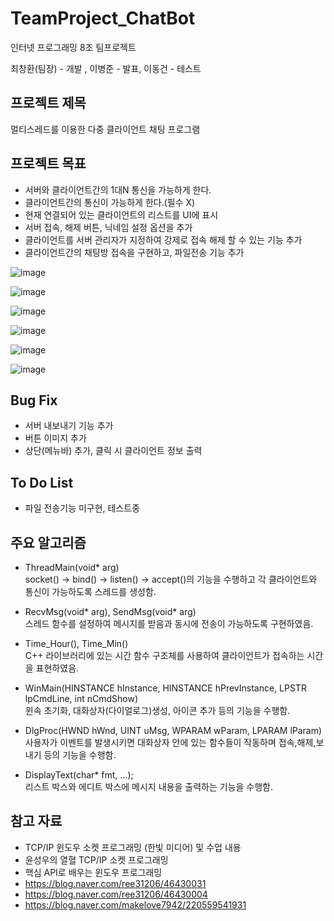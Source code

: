 # TeamProject_ChatBot

인터넷 프로그래밍 8조 팀프로젝트 <br>

최창환(팀장) - 개발 , 이병준 - 발표, 이동건 - 테스트

## 프로젝트 제목

멀티스레드를 이용한 다중 클라이언트 채팅 프로그램

## 프로젝트 목표

- 서버와 클라이언트간의 1대N 통신을 가능하게 한다.
- 클라이언트간의 통신이 가능하게 한다.(필수 X)
- 현재 연결되어 있는 클라이언트의 리스트를 UI에 표시
- 서버 접속, 해제 버튼, 닉네임 설정 옵션을 추가
- 클라이언트를 서버 관리자가 지정하여 강제로 접속 해제 할 수 있는 기능 추가
- 클라이언트간의 채팅방 접속을 구현하고, 파일전송 기능 추가

![image](https://user-images.githubusercontent.com/57865037/145698739-1e4005de-2ebe-46f8-a5c4-069994f0dd60.png)

![image](https://user-images.githubusercontent.com/57865037/146772859-660c19c0-8338-47a9-8ad9-ce0a9f1d500d.png)

![image](https://user-images.githubusercontent.com/57865037/145698782-f77809a5-925f-42b2-8da1-e0e3c1b95721.png)

![image](https://user-images.githubusercontent.com/57865037/144815405-05d163f5-3c8e-43d2-9e7a-e0a51c31f889.png)

![image](https://user-images.githubusercontent.com/57865037/146773289-54efad85-ab31-4058-8763-a2f9c11bc68a.png)

![image](https://user-images.githubusercontent.com/57865037/144861026-0ce599a2-16df-4afa-90ff-23d7f873059a.png)

## Bug Fix

- 서버 내보내기 기능 추가
- 버튼 이미지 추가
- 상단(메뉴바) 추가, 클릭 시 클라이언트 정보 출력

## To Do List

- 파일 전송기능 미구현, 테스트중

## 주요 알고리즘

- ThreadMain(void* arg)
  <br> socket() -> bind() -> listen() -> accept()의 기능을 수행하고 각 클라이언트와 통신이 가능하도록 스레드를 생성함.
  
- RecvMsg(void* arg), SendMsg(void* arg)
  <br> 스레드 함수를 설정하여 메시지를 받음과 동시에 전송이 가능하도록 구현하였음.
  
- Time_Hour(), Time_Min() 
  <br> C++ 라이브러리에 있는 시간 함수 구조체를 사용하여 클라이언트가 접속하는 시간을 표현하였음.

- WinMain(HINSTANCE hInstance, HINSTANCE hPrevInstance, LPSTR lpCmdLine, int nCmdShow) 
  <br> 윈속 초기화, 대화상자(다이얼로그)생성, 아이콘 추가 등의 기능을 수행함.

- DlgProc(HWND hWnd, UINT uMsg, WPARAM wParam, LPARAM lParam) 
  <br> 사용자가 이벤트를 발생시키면 대화상자 안에 있는 함수들이 작동하며 접속,해제,보내기 등의 기능을 수행함.
  
- DisplayText(char* fmt, ...);
  <br> 리스트 박스와 에디트 박스에 메시지 내용을 출력하는 기능을 수행함.

## 참고 자료

- TCP/IP 윈도우 소켓 프로그래밍 (한빛 미디어) 및 수업 내용
- 윤성우의 열혈 TCP/IP 소켓 프로그래밍
- 핵심 API로 배우는 윈도우 프로그래밍
- https://blog.naver.com/ree31206/46430031
- https://blog.naver.com/ree31206/46430004
- https://blog.naver.com/makelove7942/220559541931
